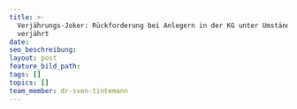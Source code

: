 ```yaml
---
title: >-
  Verjährungs-Joker: Rückforderung bei Anlegern in der KG unter Umständen
  verjährt
date:
seo_beschreibung:
layout: post
feature_bild_path:
tags: []
topics: []
team_member: dr-sven-tintemann
---
```

